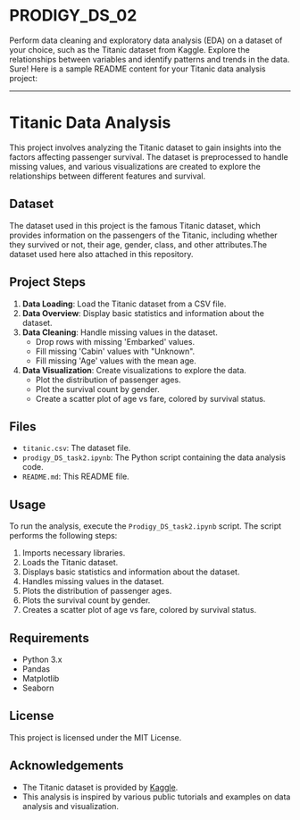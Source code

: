# PRODIGY_DS_02
Perform data cleaning and exploratory data analysis (EDA) on a dataset of your choice, such as the Titanic dataset from Kaggle. Explore the relationships between variables and identify patterns and trends in the data.
Sure! Here is a sample README content for your Titanic data analysis project:

---

# Titanic Data Analysis

This project involves analyzing the Titanic dataset to gain insights into the factors affecting passenger survival. The dataset is preprocessed to handle missing values, and various visualizations are created to explore the relationships between different features and survival.

## Dataset

The dataset used in this project is the famous Titanic dataset, which provides information on the passengers of the Titanic, including whether they survived or not, their age, gender, class, and other attributes.The dataset used here also attached in this repository.

## Project Steps

1. **Data Loading**: Load the Titanic dataset from a CSV file.
2. **Data Overview**: Display basic statistics and information about the dataset.
3. **Data Cleaning**: Handle missing values in the dataset.
   - Drop rows with missing 'Embarked' values.
   - Fill missing 'Cabin' values with "Unknown".
   - Fill missing 'Age' values with the mean age.
4. **Data Visualization**: Create visualizations to explore the data.
   - Plot the distribution of passenger ages.
   - Plot the survival count by gender.
   - Create a scatter plot of age vs fare, colored by survival status.

## Files

- `titanic.csv`: The dataset file.
- `prodigy_DS_task2.ipynb`: The Python script containing the data analysis code.
- `README.md`: This README file.

## Usage

To run the analysis, execute the `Prodigy_DS_task2.ipynb` script. The script performs the following steps:

1. Imports necessary libraries.
2. Loads the Titanic dataset.
3. Displays basic statistics and information about the dataset.
4. Handles missing values in the dataset.
5. Plots the distribution of passenger ages.
6. Plots the survival count by gender.
7. Creates a scatter plot of age vs fare, colored by survival status.

## Requirements

- Python 3.x
- Pandas
- Matplotlib
- Seaborn

## License

This project is licensed under the MIT License.

## Acknowledgements

- The Titanic dataset is provided by [Kaggle](https://www.kaggle.com/c/titanic/data).
- This analysis is inspired by various public tutorials and examples on data analysis and visualization.
